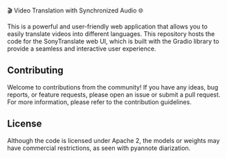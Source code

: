 
🎬 Video Translation with Synchronized Audio 🌐

This is a powerful and user-friendly web application that allows you to easily translate videos into different languages. This repository hosts the code for the SonyTranslate web UI, which is built with the Gradio library to provide a seamless and interactive user experience.


## Contributing

Welcome to contributions from the community! If you have any ideas, bug reports, or feature requests, please open an issue or submit a pull request. For more information, please refer to the contribution guidelines.


## License
Although the code is licensed under Apache 2, the models or weights may have commercial restrictions, as seen with pyannote diarization.
